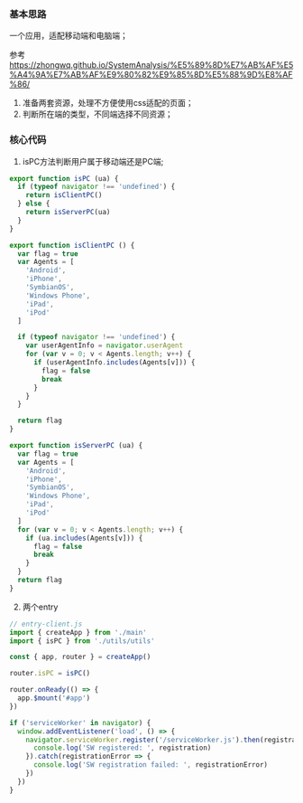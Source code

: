 ### 基本思路
一个应用，适配移动端和电脑端；

参考 https://zhongwq.github.io/SystemAnalysis/%E5%89%8D%E7%AB%AF%E5%A4%9A%E7%AB%AF%E9%80%82%E9%85%8D%E5%88%9D%E8%AF%86/


1. 准备两套资源，处理不方便使用css适配的页面；
2. 判断所在端的类型，不同端选择不同资源；

### 核心代码
1. isPC方法判断用户属于移动端还是PC端;

```javascript
export function isPC (ua) {
  if (typeof navigator !== 'undefined') {
    return isClientPC()
  } else {
    return isServerPC(ua)
  }
}

export function isClientPC () {
  var flag = true
  var Agents = [
    'Android',
    'iPhone',
    'SymbianOS',
    'Windows Phone',
    'iPad',
    'iPod'
  ]

  if (typeof navigator !== 'undefined') {
    var userAgentInfo = navigator.userAgent
    for (var v = 0; v < Agents.length; v++) {
      if (userAgentInfo.includes(Agents[v])) {
        flag = false
        break
      }
    }
  }

  return flag
}

export function isServerPC (ua) {
  var flag = true
  var Agents = [
    'Android',
    'iPhone',
    'SymbianOS',
    'Windows Phone',
    'iPad',
    'iPod'
  ]
  for (var v = 0; v < Agents.length; v++) {
    if (ua.includes(Agents[v])) {
      flag = false
      break
    }
  }
  return flag
}
```

2. 两个entry
```javascript
// entry-client.js
import { createApp } from './main'
import { isPC } from './utils/utils'

const { app, router } = createApp()

router.isPC = isPC()

router.onReady(() => {
  app.$mount('#app')
})

if ('serviceWorker' in navigator) {
  window.addEventListener('load', () => {
    navigator.serviceWorker.register('/serviceWorker.js').then(registration => {
      console.log('SW registered: ', registration)
    }).catch(registrationError => {
      console.log('SW registration failed: ', registrationError)
    })
  })
}
```






